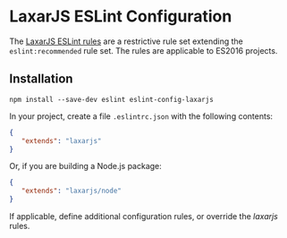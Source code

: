 # LaxarJS ESLint Configuration

The [LaxarJS ESLint rules](.eslintrc.json) are a restrictive rule set extending the `eslint:recommended` rule set.
The rules are applicable to ES2016 projects.


## Installation

```console
npm install --save-dev eslint eslint-config-laxarjs
```

In your project, create a file `.eslintrc.json` with the following contents:

```json
{
   "extends": "laxarjs"
}
```

Or, if you are building a Node.js package:

```json
{
   "extends": "laxarjs/node"
}
```

If applicable, define additional configuration rules, or override the *laxarjs* rules.
